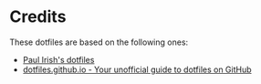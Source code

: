 # Credits

These dotfiles are based on the following ones:

* [Paul Irish's dotfiles](https://github.com/paulirish/dotfiles)
* [dotfiles.github.io - Your unofficial guide to dotfiles on GitHub](http://dotfiles.github.io/)